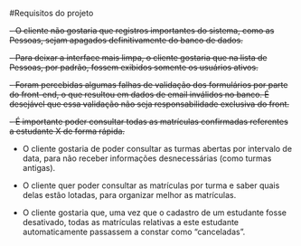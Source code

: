 #Requisitos do projeto

~~- O cliente não gostaria que registros importantes do sistema, como as Pessoas, sejam apagados definitivamente do banco de dados.~~

~~- Para deixar a interface mais limpa, o cliente gostaria que na lista de Pessoas, por padrão, fossem exibidos somente os usuários ativos.~~

~~- Foram percebidas algumas falhas de validação dos formulários por parte do front-end, o que resultou em dados de email inválidos no banco. É desejável que essa validação não seja responsabilidade exclusiva do front.~~

~~- É importante poder consultar todas as matrículas confirmadas referentes a estudante X de forma rápida.~~

- O cliente gostaria de poder consultar as turmas abertas por intervalo de data, para não receber informações desnecessárias (como turmas antigas).

- O cliente quer poder consultar as matrículas por turma e saber quais delas estão lotadas, para organizar melhor as matrículas.

- O cliente gostaria que, uma vez que o cadastro de um estudante fosse desativado, todas as matrículas relativas a este estudante automaticamente passassem a constar como “canceladas”.